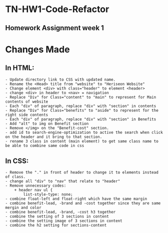 # TN-HW1-Code-Refactor
## Homework Assignment week 1

# Changes Made
## In HTML:
    - Update directory link to CSS with updated name.
    - Rename the <Head> title from "website" to "Heriseon Website"
    - Change element <div> with class="header" to element <header>
    - change <div> in header to <nav> = navigation
    - Replace "Div" for Class="content" to "main" to represent for Main contents of website
    - Each "div" of paragraph, replace "div" with "section" in contents
    - Replace "Div" for Class="benefits" to "aside" to represent for the right side contents
    - Each "div" of paragraph, replace "div" with "section" in Benefits
    - Add "alt" to img on Benefit section
    - Remove </img> on the "Benefit-cost" section.
    - add id to search-engine-optimization to active the search when click on the header and it bring to that section.
    - rename 3 class in content (main element) to get same class name to be able to combine same code in css

## In CSS:
    - Remove the "." in front of header to change it to elements instead of class.
    - change all "div" to "nav" that relate to "header"
    - Remove unnecessary codes:
        + header nav ul {
            list-style-type: none;
    - combine float-left and float-right which have the same margin
    - combine benefit-lead, -brand and -cost together since they are same mergin and color
    - combine benefit-lead, -brand, -cost h3 together
    - combine the setting of 3 sections in content
    - combine the setting image of 3 sections in content
    - combine the h2 setting for sections-content